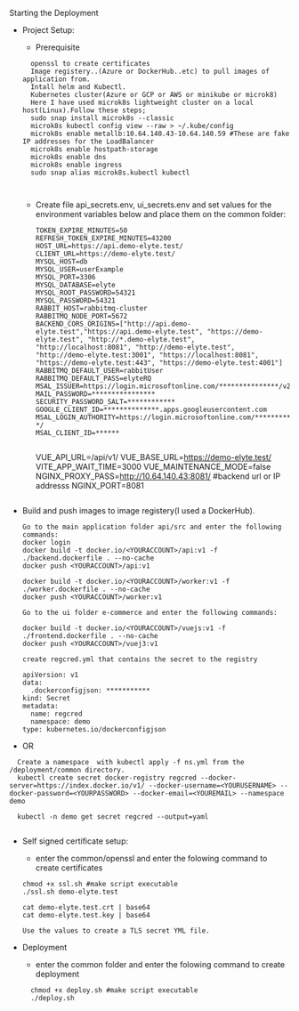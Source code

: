 Starting the Deployment

- Project Setup:

  - Prerequisite

  ```
    openssl to create certificates
    Image registery..(Azure or DockerHub..etc) to pull images of application from.
    Intall helm and Kubectl. 
    Kubernetes cluster(Azure or GCP or AWS or minikube or microk8)
    Here I have used microk8s lightweight cluster on a local host(Linux).Follow these steps;
    sudo snap install microk8s --classic
    microk8s kubectl config view --raw > ~/.kube/config
    microk8s enable metallb:10.64.140.43-10.64.140.59 #These are fake IP addresses for the LoadBalancer
    microk8s enable hostpath-storage
    microk8s enable dns
    microk8s enable ingress
    sudo snap alias microk8s.kubectl kubectl
   


  ```

  - Create file api_secrets.env, ui_secrets.env and set values for the environment variables below and place them on the common folder:

      ```
      TOKEN_EXPIRE_MINUTES=50
      REFRESH_TOKEN_EXPIRE_MINUTES=43200
      HOST_URL=https://api.demo-elyte.test/
      CLIENT_URL=https://demo-elyte.test/
      MYSQL_HOST=db
      MYSQL_USER=userExample
      MYSQL_PORT=3306
      MYSQL_DATABASE=elyte
      MYSQL_ROOT_PASSWORD=54321
      MYSQL_PASSWORD=54321
      RABBIT_HOST=rabbitmq-cluster
      RABBITMQ_NODE_PORT=5672
      BACKEND_CORS_ORIGINS=["http://api.demo-elyte.test","https://api.demo-elyte.test", "https://demo-elyte.test", "http://*.demo-elyte.test", "http://localhost:8081", "http://demo-elyte.test", "http://demo-elyte.test:3001", "https://localhost:8081", "https://demo-elyte.test:443", "https://demo-elyte.test:4001"]
      RABBITMQ_DEFAULT_USER=rabbitUser
      RABBITMQ_DEFAULT_PASS=elyteRQ
      MSAL_ISSUER=https://login.microsoftonline.com/***************/v2.0
      MAIL_PASSWORD=****************
      SECURITY_PASSWORD_SALT=************
      GOOGLE_CLIENT_ID=**************.apps.googleusercontent.com
      MSAL_LOGIN_AUTHORITY=https://login.microsoftonline.com/********** */
      MSAL_CLIENT_ID=******
    

      ```
      VUE_API_URL=/api/v1/
      VUE_BASE_URL=https://demo-elyte.test/
      VITE_APP_WAIT_TIME=3000
      VUE_MAINTENANCE_MODE=false
      NGINX_PROXY_PASS=http://10.64.140.43:8081/ #backend url or IP addresss
      NGINX_PORT=8081

      ```
- Build and push images to image registery(I used a DockerHub).

  ```
  Go to the main application folder api/src and enter the following commands:
  docker login
  docker build -t docker.io/<YOURACCOUNT>/api:v1 -f ./backend.dockerfile . --no-cache
  docker push <YOURACCOUNT>/api:v1

  docker build -t docker.io/<YOURACCOUNT>/worker:v1 -f ./worker.dockerfile . --no-cache
  docker push <YOURACCOUNT>/worker:v1

  Go to the ui folder e-commerce and enter the following commands:

  docker build -t docker.io/<YOURACCOUNT>/vuejs:v1 -f ./frontend.dockerfile . --no-cache
  docker push <YOURACCOUNT>/vuej3:v1

  create regcred.yml that contains the secret to the registry

  apiVersion: v1
  data:
    .dockerconfigjson: ***********
  kind: Secret
  metadata:
    name: regcred
    namespace: demo
  type: kubernetes.io/dockerconfigjson
-  OR
```
  Create a namespace  with kubectl apply -f ns.yml from the /deployment/common directory.
  kubectl create secret docker-registry regcred --docker-server=https://index.docker.io/v1/ --docker-username=<YOURUSERNAME> --docker-password=<YOURPASSWORD> --docker-email=<YOUREMAIL> --namespace demo

  kubectl -n demo get secret regcred --output=yaml


  ```

- Self signed certificate setup:

  - enter the common/openssl and enter the folowing command to create certificates

  ```
  chmod +x ssl.sh #make script executable
  ./ssl.sh demo-elyte.test

  cat demo-elyte.test.crt | base64
  cat demo-elyte.test.key | base64

  Use the values to create a TLS secret YML file.
  
  ```
- Deployment
  - enter the common folder and enter the folowing command to create deployment
  ```
    chmod +x deploy.sh #make script executable
    ./deploy.sh

  ```

  